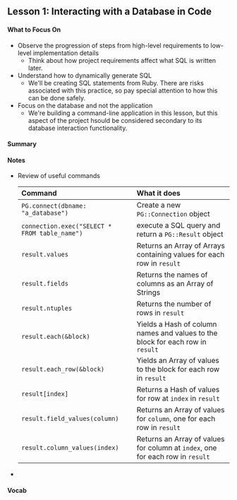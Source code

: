 ## Lesson 1: Interacting with a Database in Code

#### What to Focus On

* Observe the progression of steps from high-level requirements to low-level implementation details
  * Think about how project requirements affect what SQL is written later.
* Understand how to dynamically generate SQL
  * We'll be creating SQL statements from Ruby. There are risks associated with this practice, so pay special attention to how this can be done safely.
* Focus on the database and not the application
  * We're building a command-line application in this lesson, but this aspect of the project hsould be considered secondary to its database interaction functionality. 

#### Summary

#### Notes

* Review of useful commands

  | Command                                       | What it does                                                 |
  | :-------------------------------------------- | :----------------------------------------------------------- |
  | `PG.connect(dbname: "a_database")`            | Create a new `PG::Connection` object                         |
  | `connection.exec("SELECT * FROM table_name")` | execute a SQL query and return a `PG::Result` object         |
  | `result.values`                               | Returns an Array of Arrays containing values for each row in `result` |
  | `result.fields`                               | Returns the names of columns as an Array of Strings          |
  | `result.ntuples`                              | Returns the number of rows in `result`                       |
  | `result.each(&block)`                         | Yields a Hash of column names and values to the block for each row in `result` |
  | `result.each_row(&block)`                     | Yields an Array of values to the block for each row in `result` |
  | `result[index]`                               | Returns a Hash of values for row at `index` in `result`      |
  | `result.field_values(column)`                 | Returns an Array of values for `column`, one for each row in `result` |
  | `result.column_values(index)`                 | Returns an Array of values for column at `index`, one for each row in `result` |



* 

#### Vocab

